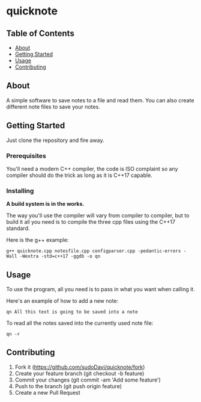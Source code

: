 # quicknote

## Table of Contents
+ [About](#about)
+ [Getting Started](#getting_started)
+ [Usage](#usage)
+ [Contributing](#contributing)

## About <a name = "about"></a>

A simple software to save notes to a file and read them.
You can also create different note files to save your notes.

## Getting Started <a name = "getting_started"></a>

Just clone the repository and fire away.

### Prerequisites

You'll need a modern C++ compiler, the code is ISO complaint so any compiler should do the trick
as long as it is C++17 capable.

### Installing

**A build system is in the works.**

The way you'll use the compiler will vary from compiler to compiler, but to build it
all you need is to compile the three cpp files using the C++17 standard.

Here is the g++ example:
```
g++ quicknote.cpp notesfile.cpp configparser.cpp -pedantic-errors -Wall -Wextra -std=c++17 -ggdb -o qn
```

## Usage <a name = "usage"></a>

To use the program, all you need is to pass in what you want when calling it.

Here's an example of how to add a new note:
```
qn All this text is going to be saved into a note
```
To read all the notes saved into the currently used note file:
```
qn -r
```
## Contributing <a name = "contributing"></a>

1. Fork it (https://github.com/sudoDavi/quicknote/fork)
1. Create your feature branch (git checkout -b feature)
1. Commit your changes (git commit -am 'Add some feature')
1. Push to the branch (git push origin feature)
1. Create a new Pull Request
